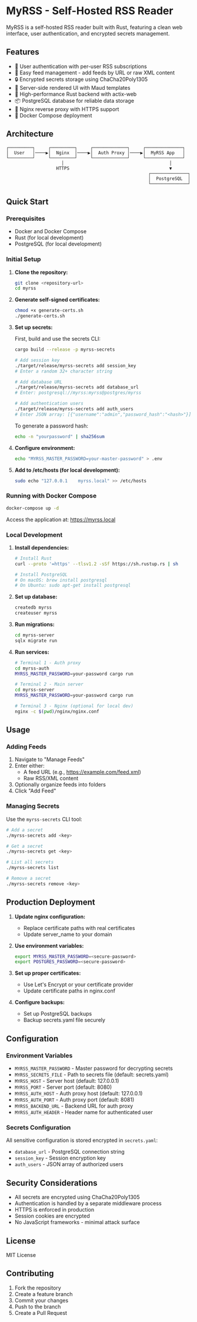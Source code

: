 # MyRSS - Self-Hosted RSS Reader

MyRSS is a self-hosted RSS reader built with Rust, featuring a clean web interface, user authentication, and encrypted secrets management.

## Features

- 🔐 User authentication with per-user RSS subscriptions
- 📰 Easy feed management - add feeds by URL or raw XML content
- 🔒 Encrypted secrets storage using ChaCha20Poly1305
- 🎨 Server-side rendered UI with Maud templates
- 🚀 High-performance Rust backend with actix-web
- 📦 PostgreSQL database for reliable data storage
- 🔧 Nginx reverse proxy with HTTPS support
- 🐳 Docker Compose deployment

## Architecture

```
┌─────────┐     ┌─────────┐     ┌─────────────┐     ┌──────────────┐
│  User   │────▶│  Nginx  │────▶│  Auth Proxy │────▶│  MyRSS App   │
└─────────┘     └─────────┘     └─────────────┘     └──────────────┘
                     │                                        │
                   HTTPS                                      ▼
                                                      ┌──────────────┐
                                                      │  PostgreSQL  │
                                                      └──────────────┘
```

## Quick Start

### Prerequisites

- Docker and Docker Compose
- Rust (for local development)
- PostgreSQL (for local development)

### Initial Setup

1. **Clone the repository:**
   ```bash
   git clone <repository-url>
   cd myrss
   ```

2. **Generate self-signed certificates:**
   ```bash
   chmod +x generate-certs.sh
   ./generate-certs.sh
   ```

3. **Set up secrets:**

   First, build and use the secrets CLI:
   ```bash
   cargo build --release -p myrss-secrets
   
   # Add session key
   ./target/release/myrss-secrets add session_key
   # Enter a random 32+ character string
   
   # Add database URL
   ./target/release/myrss-secrets add database_url
   # Enter: postgresql://myrss:myrss@postgres/myrss
   
   # Add authentication users
   ./target/release/myrss-secrets add auth_users
   # Enter JSON array: [{"username":"admin","password_hash":"<hash>"}]
   ```

   To generate a password hash:
   ```bash
   echo -n "yourpassword" | sha256sum
   ```

4. **Configure environment:**
   ```bash
   echo "MYRSS_MASTER_PASSWORD=your-master-password" > .env
   ```

5. **Add to /etc/hosts (for local development):**
   ```bash
   sudo echo "127.0.0.1    myrss.local" >> /etc/hosts
   ```

### Running with Docker Compose

```bash
docker-compose up -d
```

Access the application at: https://myrss.local

### Local Development

1. **Install dependencies:**
   ```bash
   # Install Rust
   curl --proto '=https' --tlsv1.2 -sSf https://sh.rustup.rs | sh
   
   # Install PostgreSQL
   # On macOS: brew install postgresql
   # On Ubuntu: sudo apt-get install postgresql
   ```

2. **Set up database:**
   ```bash
   createdb myrss
   createuser myrss
   ```

3. **Run migrations:**
   ```bash
   cd myrss-server
   sqlx migrate run
   ```

4. **Run services:**
   ```bash
   # Terminal 1 - Auth proxy
   cd myrss-auth
   MYRSS_MASTER_PASSWORD=your-password cargo run
   
   # Terminal 2 - Main server
   cd myrss-server
   MYRSS_MASTER_PASSWORD=your-password cargo run
   
   # Terminal 3 - Nginx (optional for local dev)
   nginx -c $(pwd)/nginx/nginx.conf
   ```

## Usage

### Adding Feeds

1. Navigate to "Manage Feeds"
2. Enter either:
   - A feed URL (e.g., https://example.com/feed.xml)
   - Raw RSS/XML content
3. Optionally organize feeds into folders
4. Click "Add Feed"

### Managing Secrets

Use the `myrss-secrets` CLI tool:

```bash
# Add a secret
./myrss-secrets add <key>

# Get a secret
./myrss-secrets get <key>

# List all secrets
./myrss-secrets list

# Remove a secret
./myrss-secrets remove <key>
```

## Production Deployment

1. **Update nginx configuration:**
   - Replace certificate paths with real certificates
   - Update server_name to your domain

2. **Use environment variables:**
   ```bash
   export MYRSS_MASTER_PASSWORD=<secure-password>
   export POSTGRES_PASSWORD=<secure-password>
   ```

3. **Set up proper certificates:**
   - Use Let's Encrypt or your certificate provider
   - Update certificate paths in nginx.conf

4. **Configure backups:**
   - Set up PostgreSQL backups
   - Backup secrets.yaml file securely

## Configuration

### Environment Variables

- `MYRSS_MASTER_PASSWORD` - Master password for decrypting secrets
- `MYRSS_SECRETS_FILE` - Path to secrets file (default: secrets.yaml)
- `MYRSS_HOST` - Server host (default: 127.0.0.1)
- `MYRSS_PORT` - Server port (default: 8080)
- `MYRSS_AUTH_HOST` - Auth proxy host (default: 127.0.0.1)
- `MYRSS_AUTH_PORT` - Auth proxy port (default: 8081)
- `MYRSS_BACKEND_URL` - Backend URL for auth proxy
- `MYRSS_AUTH_HEADER` - Header name for authenticated user

### Secrets Configuration

All sensitive configuration is stored encrypted in `secrets.yaml`:

- `database_url` - PostgreSQL connection string
- `session_key` - Session encryption key
- `auth_users` - JSON array of authorized users

## Security Considerations

- All secrets are encrypted using ChaCha20Poly1305
- Authentication is handled by a separate middleware process
- HTTPS is enforced in production
- Session cookies are encrypted
- No JavaScript frameworks - minimal attack surface

## License

MIT License

## Contributing

1. Fork the repository
2. Create a feature branch
3. Commit your changes
4. Push to the branch
5. Create a Pull Request